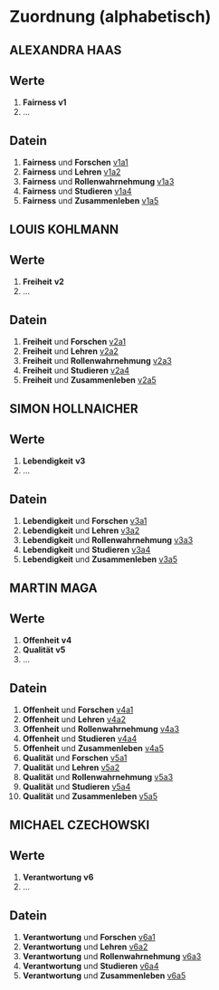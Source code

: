 <!---
   NAME - The NAME of this project is:
ethos

  FILE - The FILENAME of the current file is:
/fields_assignment.md

  CREATION - This project was CREATED on:
2017-01-28-16:15:00 UTC

  MODIFICATION - This project was last MODIFIED on:
2017-01-28-16:15:00 UTC

  VERSION - The current VERSION of this project is:
<git-commit-hash>-2017-01-28-16:15:00 UTC

  CREATOR(S) - This project was CREATED by:
Michael Czechowski, Martin Maga

  CONTACT - You can CONTACT the creator(s) or developer(s) of this project at:
E-Mail: mail@martinmaga.de

  COPYRIGHT - The COPYRIGHT holder of this project is:
COPYRIGHT (c) 2016 Martin Maga

  LICENSE - This project is LICENSED under the following license:
Martin Maga 2016 CC BY-SA 4.0 https://creativecommons.org

  SUBFILE – This is a SUBFILE! For more INFORMATION on this project go to:
/README.md
--->

# Zuordnung (alphabetisch)
## ALEXANDRA HAAS
## Werte
1. **Fairness** **v1**
2. …

## Datein
1. **Fairness** und **Forschen** [v1a1](ethos/contents/v1a1.md)
2. **Fairness** und **Lehren** [v1a2](ethos/contents/v1a2.md)
3. **Fairness** und **Rollenwahrnehmung** [v1a3](ethos/contents/v1a3.md)
4. **Fairness** und **Studieren** [v1a4](ethos/contents/v1a4.md)
5. **Fairness** und **Zusammenleben** [v1a5](ethos/contents/v1a5.md)

## LOUIS KOHLMANN
## Werte
1. **Freiheit** **v2**
2. …

## Datein
1. **Freiheit** und **Forschen** [v2a1](ethos/contents/v2a1.md)
2. **Freiheit** und **Lehren** [v2a2](ethos/contents/v2a2.md)
3. **Freiheit** und **Rollenwahrnehmung** [v2a3](ethos/contents/v2a3.md)
4. **Freiheit** und **Studieren** [v2a4](ethos/contents/v2a4.md)
5. **Freiheit** und **Zusammenleben** [v2a5](ethos/contents/v2a5.md)

## SIMON HOLLNAICHER
## Werte
1. **Lebendigkeit** **v3**
2. …

## Datein
1. **Lebendigkeit** und **Forschen** [v3a1](ethos/contents/v3a1.md)
2. **Lebendigkeit** und **Lehren** [v3a2](ethos/contents/v3a2.md)
3. **Lebendigkeit** und **Rollenwahrnehmung** [v3a3](ethos/contents/v3a3.md)
4. **Lebendigkeit** und **Studieren** [v3a4](ethos/contents/v3a4.md)
5. **Lebendigkeit** und **Zusammenleben** [v3a5](ethos/contents/v3a5.md)

## MARTIN MAGA
## Werte
1. **Offenheit** **v4**
2. **Qualität** **v5**
3. …

## Datein
1. **Offenheit** und **Forschen** [v4a1](ethos/contents/v4a1.md)
2. **Offenheit** und **Lehren** [v4a2](ethos/contents/v4a2.md)
3. **Offenheit** und **Rollenwahrnehmung** [v4a3](ethos/contents/v4a3.md)
4. **Offenheit** und **Studieren** [v4a4](ethos/contents/v4a4.md)
5. **Offenheit** und **Zusammenleben** [v4a5](ethos/contents/v4a5.md)
6. **Qualität** und **Forschen** [v5a1](ethos/contents/v5a1.md)
7. **Qualität** und **Lehren** [v5a2](ethos/contents/v5a2.md)
8. **Qualität** und **Rollenwahrnehmung** [v5a3](ethos/contents/v5a3.md)
9. **Qualität** und **Studieren** [v5a4](ethos/contents/v5a4.md)
10. **Qualität** und **Zusammenleben** [v5a5](ethos/contents/v5a5.md)

## MICHAEL CZECHOWSKI
## Werte
1. **Verantwortung** **v6**
2. …

## Datein
1. **Verantwortung** und **Forschen** [v6a1](ethos/contents/v6a1.md)
2. **Verantwortung** und **Lehren** [v6a2](ethos/contents/v6a2.md)
3. **Verantwortung** und **Rollenwahrnehmung** [v6a3](ethos/contents/v6a3.md)
4. **Verantwortung** und **Studieren** [v6a4](ethos/contents/v6a4.md)
5. **Verantwortung** und **Zusammenleben** [v6a5](ethos/contents/v6a5.md)
